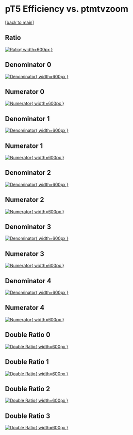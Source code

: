 # pT5 Efficiency vs. ptmtvzoom

[[back to main](./)]



## Ratio

[![Ratio](../mtv/var/pT5_xtr_13_0_eff_ptmtvzoom.png){ width=600px }](../mtv/var/pT5_xtr_13_0_eff_ptmtvzoom.pdf)

## Denominator 0

[![Denominator](../mtv/den/pT5_xtr_13_0_eff_ptmtvzoom_den0.png){ width=600px }](../mtv/den/pT5_xtr_13_0_eff_ptmtvzoom_den0.pdf)

## Numerator 0

[![Numerator](../mtv/num/pT5_xtr_13_0_eff_ptmtvzoom_num0.png){ width=600px }](../mtv/num/pT5_xtr_13_0_eff_ptmtvzoom_num0.pdf)

## Denominator 1

[![Denominator](../mtv/den/pT5_xtr_13_0_eff_ptmtvzoom_den1.png){ width=600px }](../mtv/den/pT5_xtr_13_0_eff_ptmtvzoom_den1.pdf)

## Numerator 1

[![Numerator](../mtv/num/pT5_xtr_13_0_eff_ptmtvzoom_num1.png){ width=600px }](../mtv/num/pT5_xtr_13_0_eff_ptmtvzoom_num1.pdf)

## Denominator 2

[![Denominator](../mtv/den/pT5_xtr_13_0_eff_ptmtvzoom_den2.png){ width=600px }](../mtv/den/pT5_xtr_13_0_eff_ptmtvzoom_den2.pdf)

## Numerator 2

[![Numerator](../mtv/num/pT5_xtr_13_0_eff_ptmtvzoom_num2.png){ width=600px }](../mtv/num/pT5_xtr_13_0_eff_ptmtvzoom_num2.pdf)

## Denominator 3

[![Denominator](../mtv/den/pT5_xtr_13_0_eff_ptmtvzoom_den3.png){ width=600px }](../mtv/den/pT5_xtr_13_0_eff_ptmtvzoom_den3.pdf)

## Numerator 3

[![Numerator](../mtv/num/pT5_xtr_13_0_eff_ptmtvzoom_num3.png){ width=600px }](../mtv/num/pT5_xtr_13_0_eff_ptmtvzoom_num3.pdf)

## Denominator 4

[![Denominator](../mtv/den/pT5_xtr_13_0_eff_ptmtvzoom_den4.png){ width=600px }](../mtv/den/pT5_xtr_13_0_eff_ptmtvzoom_den4.pdf)

## Numerator 4

[![Numerator](../mtv/num/pT5_xtr_13_0_eff_ptmtvzoom_num4.png){ width=600px }](../mtv/num/pT5_xtr_13_0_eff_ptmtvzoom_num4.pdf)

## Double Ratio 0

[![Double Ratio](../mtv/ratio/pT5_xtr_13_0_eff_ptmtvzoom_ratio0.png){ width=600px }](../mtv/ratio/pT5_xtr_13_0_eff_ptmtvzoom_ratio0.pdf)

## Double Ratio 1

[![Double Ratio](../mtv/ratio/pT5_xtr_13_0_eff_ptmtvzoom_ratio1.png){ width=600px }](../mtv/ratio/pT5_xtr_13_0_eff_ptmtvzoom_ratio1.pdf)

## Double Ratio 2

[![Double Ratio](../mtv/ratio/pT5_xtr_13_0_eff_ptmtvzoom_ratio2.png){ width=600px }](../mtv/ratio/pT5_xtr_13_0_eff_ptmtvzoom_ratio2.pdf)

## Double Ratio 3

[![Double Ratio](../mtv/ratio/pT5_xtr_13_0_eff_ptmtvzoom_ratio3.png){ width=600px }](../mtv/ratio/pT5_xtr_13_0_eff_ptmtvzoom_ratio3.pdf)

